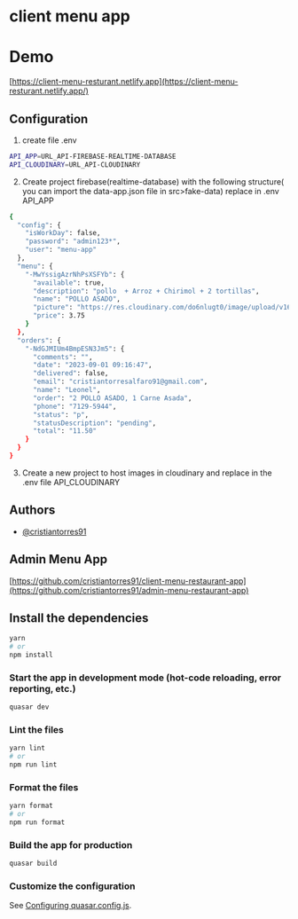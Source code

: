 # client menu app 


# Demo

[https://client-menu-resturant.netlify.app](https://client-menu-resturant.netlify.app/)

## Configuration
1. create file .env
 ```bash
API_APP=URL_API-FIREBASE-REALTIME-DATABASE
API_CLOUDINARY=URL_API-CLOUDINARY
```
2. Create project firebase(realtime-database) with the following structure(
you can import the data-app.json file in src>fake-data) replace in .env API_APP
```bash
{
  "config": {
    "isWorkDay": false,
    "password": "admin123*",
    "user": "menu-app"
  },
  "menu": {
    "-MwYssigAzrNhPsXSFYb": {
      "available": true,
      "description": "pollo  + Arroz + Chirimol + 2 tortillas",
      "name": "POLLO ASADO",
      "picture": "https://res.cloudinary.com/do6nlugt0/image/upload/v1645574624/hvm8olm2thdbd0rr2u4a.jpg",
      "price": 3.75
    }
  },
  "orders": {
    "-NdGJMIUm4BmpESN3Jm5": {
      "comments": "",
      "date": "2023-09-01 09:16:47",
      "delivered": false,
      "email": "cristiantorresalfaro91@gmail.com",
      "name": "Leonel",
      "order": "2 POLLO ASADO, 1 Carne Asada",
      "phone": "7129-5944",
      "status": "p",
      "statusDescription": "pending",
      "total": "11.50"
    }
  }
}
```
3. Create a new project to host images in cloudinary and replace in the .env file API_CLOUDINARY

## Authors

- [@cristiantorres91](https://www.github.com/cristiantorres91)

## Admin Menu App 
[https://github.com/cristiantorres91/client-menu-restaurant-app](https://github.com/cristiantorres91/admin-menu-restaurant-app)

## Install the dependencies
```bash
yarn
# or
npm install
```

### Start the app in development mode (hot-code reloading, error reporting, etc.)
```bash
quasar dev
```


### Lint the files
```bash
yarn lint
# or
npm run lint
```


### Format the files
```bash
yarn format
# or
npm run format
```



### Build the app for production
```bash
quasar build
```

### Customize the configuration
See [Configuring quasar.config.js](https://v2.quasar.dev/quasar-cli-vite/quasar-config-js).
